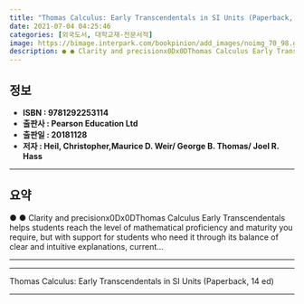 ```yaml
---
title: "Thomas Calculus: Early Transcendentals in SI Units (Paperback, 14 ed)"
date: 2021-07-04 04:25:46
categories: [외국도서, 대학교재-전문서적]
image: https://bimage.interpark.com/bookpinion/add_images/noimg_70_98.gif
description: ● ● Clarity and precisionx0Dx0DThomas Calculus Early Transcendentals helps students reach the level of mathematical proficiency and maturity you require, but
---
```


## **정보**

- **ISBN : 9781292253114**
- **출판사 : Pearson Education Ltd**
- **출판일 : 20181128**
- **저자 : Heil, Christopher,Maurice D. Weir/ George B. Thomas/ Joel R. Hass**

------



## **요약**

●  ●  Clarity and precisionx0Dx0DThomas Calculus Early Transcendentals helps students reach the level of mathematical proficiency and maturity you require, but with support for students who need it through its balance of clear and intuitive explanations, current... 

------



------


Thomas Calculus: Early Transcendentals in SI Units (Paperback, 14 ed) 

------


